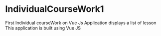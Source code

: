 # IndividualCourseWork1
First Individual courseWork on Vue Js
Application displays a list of lesson 
This application is built using Vue JS

